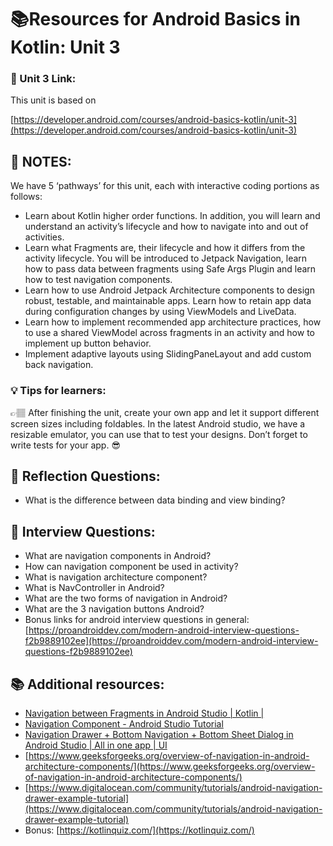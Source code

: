 # 📚Resources for **Android Basics in Kotlin: Unit 3**

### 🔗 Unit 3 Link:

This unit is based on 

 [https://developer.android.com/courses/android-basics-kotlin/unit-3](https://developer.android.com/courses/android-basics-kotlin/unit-3)

## 📝 NOTES:

We have 5 ‘pathways’ for this unit, each with interactive coding portions as follows:

- Learn about Kotlin higher order functions. In addition, you will learn and understand an activity’s lifecycle and how to navigate into and out of activities.
- Learn what Fragments are, their lifecycle and how it differs from the activity lifecycle. You will be introduced to Jetpack Navigation, learn how to pass data between fragments using Safe Args Plugin and learn how to test navigation components.
- Learn how to use Android Jetpack Architecture components to design robust, testable, and maintainable apps. Learn how to retain app data during configuration changes by using ViewModels and LiveData.
- Learn how to implement recommended app architecture practices, how to use a shared ViewModel across fragments in an activity and how to implement up button behavior.
- Implement adaptive layouts using SlidingPaneLayout and add custom back navigation.

### 💡 Tips for learners:

<aside>
👉🏽 After finishing the unit, create your own app and let it support different screen sizes including foldables. In the latest Android studio, we have a resizable emulator, you can use that to test your designs. Don’t forget to write tests for your app. 😎

</aside>

## 🤔 Reflection Questions:

- What is the difference between data binding and view binding?

## 👔 Interview Questions:

- What are navigation components in Android?
- How can navigation component be used in activity?
- What is navigation architecture component?
- What is NavController in Android?
- What are the two forms of navigation in Android?
- What are the 3 navigation buttons Android?
- Bonus links for android interview questions in general: [https://proandroiddev.com/modern-android-interview-questions-f2b9889102ee](https://proandroiddev.com/modern-android-interview-questions-f2b9889102ee)

## 📚 Additional resources:

- [Navigation between Fragments in Android Studio | Kotlin |](https://www.youtube.com/watch?v=67Xmgqe-wLU&ab_channel=Coder)
- [Navigation Component - Android Studio Tutorial](https://www.youtube.com/watch?v=DI0NIk-7cz8&list=PLSrm9z4zp4mHilvsfUM3jeCYFV3fTAS3J&ab_channel=Stevdza-San)
- [Navigation Drawer + Bottom Navigation + Bottom Sheet Dialog in Android Studio | All in one app | UI](https://www.youtube.com/watch?v=ahNruIZX130&ab_channel=AndroidKnowledge)
- [https://www.geeksforgeeks.org/overview-of-navigation-in-android-architecture-components/](https://www.geeksforgeeks.org/overview-of-navigation-in-android-architecture-components/)
- [https://www.digitalocean.com/community/tutorials/android-navigation-drawer-example-tutorial](https://www.digitalocean.com/community/tutorials/android-navigation-drawer-example-tutorial)
- Bonus: [https://kotlinquiz.com/](https://kotlinquiz.com/)
